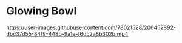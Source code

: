# Glowing Bowl


https://user-images.githubusercontent.com/78021528/206452892-dbc37d55-84f9-448b-9a1e-f6dc2a8b302b.mp4

